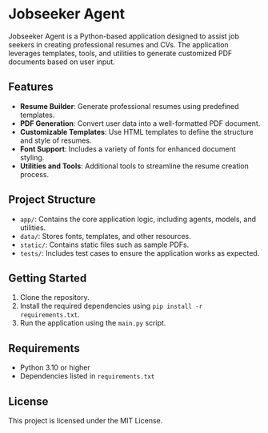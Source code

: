 # Jobseeker Agent

Jobseeker Agent is a Python-based application designed to assist job seekers in creating professional resumes and CVs. The application leverages templates, tools, and utilities to generate customized PDF documents based on user input.

## Features

- **Resume Builder**: Generate professional resumes using predefined templates.
- **PDF Generation**: Convert user data into a well-formatted PDF document.
- **Customizable Templates**: Use HTML templates to define the structure and style of resumes.
- **Font Support**: Includes a variety of fonts for enhanced document styling.
- **Utilities and Tools**: Additional tools to streamline the resume creation process.

## Project Structure

- `app/`: Contains the core application logic, including agents, models, and utilities.
- `data/`: Stores fonts, templates, and other resources.
- `static/`: Contains static files such as sample PDFs.
- `tests/`: Includes test cases to ensure the application works as expected.

## Getting Started

1. Clone the repository.
2. Install the required dependencies using `pip install -r requirements.txt`.
3. Run the application using the `main.py` script.

## Requirements

- Python 3.10 or higher
- Dependencies listed in `requirements.txt`

## License

This project is licensed under the MIT License.